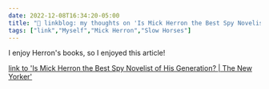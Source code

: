 ```yaml
---
date: 2022-12-08T16:34:20-05:00
title: "🔗 linkblog: my thoughts on 'Is Mick Herron the Best Spy Novelist of His Generation? | The New Yorker'"
tags: ["link","Myself","Mick Herron","Slow Horses"]
---
```

I enjoy Herron's books, so I enjoyed this article!  
 

[link to 'Is Mick Herron the Best Spy Novelist of His Generation? | The New Yorker'](https://www.newyorker.com/magazine/2022/12/05/is-mick-herron-the-best-spy-novelist-of-his-generation)
